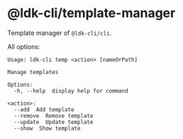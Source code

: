 # @ldk-cli/template-manager

Template manager of `@ldk-cli/cli`.

All options:

```
Usage: ldk-cli temp <action> [nameOrPath]

Manage templates

Options:
  -h, --help  display help for command

<action>:
  --add  Add template
  --remove  Remove template
  --update  Update template
  --show  Show template
```
